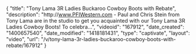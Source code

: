 {
    "title": "Tony Lama 3R Ladies Buckaroo Cowboy Boots with Rebate",
    "description": "http:\/\/www.PFIWestern.com - Paul and Chris Stein from Tony Lama are in the studio to get you acquainted with our Tony Lama 3R Ladies Cowboy Boots! To celebra...",
    "videoid": "167912",
    "date_created": "1400657540",
    "date_modified": "1418181431",
    "type": "captivate",
    "layout": "video",
    "url": "\/v\/tony-lama-3r-ladies-buckaroo-cowboy-boots-with-rebate\/167912"
}